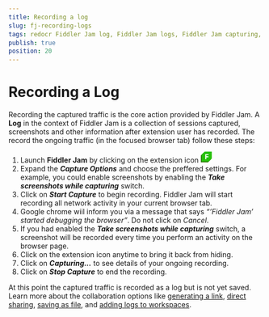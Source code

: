 ```yaml
---
title: Recording a log
slug: fj-recording-logs
tags: redocr Fiddler Jam log, Fiddler Jam logs, Fiddler Jam capturing, Fiddler Jam recording
publish: true
position: 20
---
```



# Recording a Log

Recording the captured traffic is the core action provided by Fiddler Jam. A **Log** in the context of Fiddler Jam is a collection of sessions captured, screenshots and other information after extension user has recorded. The record the ongoing traffic (in the focused browser tab) follow these steps:

1. Launch **Fiddler Jam** by clicking on the extension icon ![Extension main icon](../images/ext/ext-icons/small-logo.png)
2. Expand the **_Capture Options_** and choose the preffered settings. For example, you could enable screenshots by enabling the **_Take screenshots while capturing_** switch.
3. Click on **_Start Capture_** to begin recording. Fiddler Jam will start recording all network activity in your current browser tab.
4. Google chrome wiil inform you via a message that says _“’Fiddler Jam’ started debugging the browser”_. Do not click on _Cancel_.
5. If you had enabled the **_Take screenshots while capturing_** switch, a screenshot will be recorded every time you perform an activity on the browser page.
6. Click on the extension icon anytime to bring it back from hiding.
7. Click on **_Capturing…_** to see details of your ongoing recording.
8. Click on **_Stop Capture_** to end the recording.

At this point the captured traffic is recorded as a log but is not yet saved. Learn more about the collaboration options like [generating a link](), [direct sharing](), [saving as file](), and [adding logs to workspaces]().